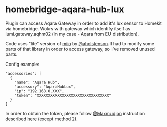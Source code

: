 # homebridge-aqara-hub-lux

Plugin can access Aqara Gateway in order to add it's lux sensor to Homekit via homebridge.
Wokrs with gateway which identify itself as lumi.gateway.aqhm02 (in my case - Aqara from EU distribution).

Code uses "lite" version of <a href="https://github.com/aholstenson/miio">miio</a> by <a href="https://github.com/aholstenson">@aholstenson</a>. I had to modify some parts of that library in order to access gateway, so I've removed unused parts.

Config example:
```
"accessories": [
  {
    "name": "Aqara Hub",
    "accessory": "AqaraHubLux",
    "ip": "192.168.0.XXX",
    "token": "XXXXXXXXXXXXXXXXXXXXXXXXXXXXXXXX"
  }
]
```
In order to obtain the token, please follow <a href="https://github.com/Maxmudjon">@Maxmudjon</a> instruction described <a href="https://github.com/Maxmudjon/com.xiaomi-miio/blob/master/docs/obtain_token.md">here</a> (except method 2).
